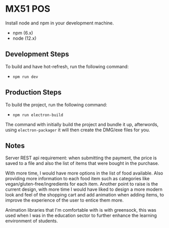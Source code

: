 # MX51 POS

Install node and npm in your development machine.

- npm (6.x)
- node (12.x)

## Development Steps

To build and have hot-refresh, run the following command:

- `npm run dev`

## Production Steps

To build the project, run the following command:

- `npm run electron-build`

The command with initially build the project and bundle it up, afterwords, using `electron-packager` it will then create the DMG/exe files for you.

## Notes

Server REST api requirement: when submitting the payment, the price is saved to a file and also the list of items that were bought in the purchase.

With more time, I would have more options in the list of food available. Also providing more information to each food item such as categories like vegan/gluten-free/ingredients for each item. Another point to raise is the current design, with more time I would have liked to design a more modern look and feel of the shopping cart and add animation when adding items, to improve the experience of the user to entice them more.

Animation libraries that I'm comfortable with is with greensock, this was used when I was in the education sector to further enhance the learning environment of students.
